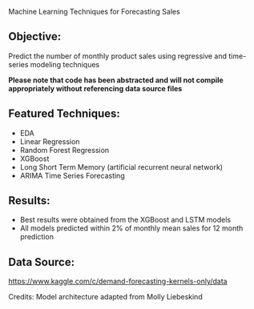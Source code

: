 Machine Learning Techniques for Forecasting Sales 

## Objective: 
Predict the number of monthly product sales using regressive and time-series modeling techniques

**Please note that code has been abstracted and will not compile appropriately without referencing data source files**

## Featured Techniques:
* EDA
* Linear Regression
* Random Forest Regression
* XGBoost
* Long Short Term Memory (artificial recurrent neural network)
* ARIMA Time Series Forecasting

## Results:
* Best results were obtained from the XGBoost and LSTM models
* All models predicted within 2% of monthly mean sales for 12 month prediction

## Data Source: 
https://www.kaggle.com/c/demand-forecasting-kernels-only/data

Credits: Model architecture adapted from Molly Liebeskind
